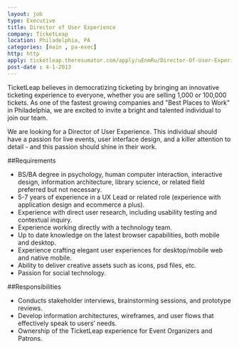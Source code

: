```yaml
---
layout: job
type: Executive
title: Director of User Experience
company: TicketLeap
location: Philadelphia, PA
categories: [main , pa-exec]
http: http
apply: ticketleap.theresumator.com/apply/uEnmRu/Director-Of-User-Experience.html
post-date : 4-1-2013
---
```


TicketLeap believes in democratizing ticketing by bringing an innovative ticketing experience to everyone, whether you are selling 1,000 or 100,000 tickets. As one of the fastest growing companies and "Best Places to Work" in Philadelphia, we are excited to invite a bright and talented individual to join our team.

We are looking for a Director of User Experience. This individual should have a passion for live events, user interface design, and a killer attention to detail - and this passion should shine in their work.

##Requirements
* BS/BA degree in psychology, human computer interaction, interactive design, information architecture, library science, or related field preferred but not necessary.
* 5-7 years of experience in a UX Lead or related role (experience with application design and ecommerce a plus).
* Experience with direct user research, including usability testing and contextual inquiry.
* Experience working directly with a technology team.
* Up to date knowledge on the latest browser capabilities, both mobile and desktop.
* Experience crafting elegant user experiences for desktop/mobile web and native mobile.
* Ability to deliver creative assets such as icons, psd files, etc.
* Passion for social technology.

##Responsibilities
* Conducts stakeholder interviews, brainstorming sessions, and prototype reviews.
* Develop information architectures, wireframes, and user flows that effectively speak to users’ needs.
* Ownership of the TicketLeap experience for Event Organizers and Patrons.